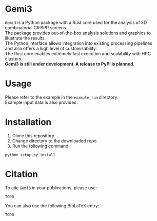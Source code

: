# Gemi3

`Gemi3` is a Python package with a Rust core used for the analysis of 3D combinatorial CRISPR screens. </br>
The package provides out-of-the-box analysis solutions and graphics to illustrate the results.</br>
The Python interface allows integration into existing processing pipelines and also offers a high level of customisability.</br> 
The Rust core enables extremely fast execution and scalability with HPC clusters.</br> 
**Gemi3 is still under development. A release to PyPI is planned.**

# Usage
Please refer to the example in the `example_run` directory.</br>
Example input data is also provided.

# Installation

1. Clone this repository</br>
2. Change directory to the downloaded repo</br>
3. Run the following command</br>
```
python setup.py install
```

# Citation
To cite `Gemi3` in your publications, please use: </br>

```
TODO
```

You can also use the following BibLaTeX entry:</br>

```
TODO
```
